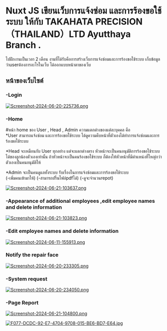 
# Nuxt JS เขียนเว็บการแจ้งซ่อม และการร้องขอใช้ระบบ ให้กับ  TAKAHATA PRECISION（THAILAND）LTD Ayutthaya Branch .

ไปฝึกงานเป็นเวลา 2 เดือน งานที่ได้รับคือการสร้างเว็บการแจ้งซ่อมและการร้องขอใช้ระบบ เก็บข้อมูลว่าuserต้องการอะไรในเว็บ ได้ออกแบบหน้าตาของเว็บ 


## หน้าของเว็บไซต์
### -Login
[![Screenshot-2024-06-20-225736.png](https://i.postimg.cc/qRQJ4ck9/Screenshot-2024-06-20-225736.png)](https://postimg.cc/1nnhKqVH)

### -Home 
#หน้า home ของ User , Head , Admin ความแตกต่างของแต่ละบุคคล คือ    
*User สามารถแจ้งซ่อม และการร้องขอใช้ระบบ ได้ดูความคืบหน้าที่ตัวเองได้ทำการแจ้งซ่อมและการร้องขอใช้ระบบ 
 
*Head จะเหมือนกับ User ทุกอย่าง แต่จะแตกต่างตรง หัวหน้าจะเป็นคนอนุมัติการร้องขอใช้ระบบได้ของลูกน้องตัวเองเท่านั้น ถ้าหัวหน้าจะเป็นคนร้องขอใช้ระบบ ก็ต้องให้หัวหน้าที่มีตำแหน่งที่ใหญ่กว่าตัวเองเป็นคนอนุมัติให้

 *Admin จะเป็นคนดูแลทั้งระบบ รับเรื่องในการแจ้งซ่อมและการร้องขอใช้ระบบ  
 (-เพิ่มคนเข้ามาให้) 
 (-สามารถปริ้นไฟล์pdfได้) 
 (-ดูจะจำนวนrepot) 
 
[![Screenshot-2024-06-21-103637.png](https://i.postimg.cc/nr8xGdhb/Screenshot-2024-06-21-103637.png)](https://postimg.cc/WF7x2wZX)

### -Appearance of additional employees ,edit employee names and delete information

[![Screenshot-2024-06-21-103823.png](https://i.postimg.cc/h4sb1bXY/Screenshot-2024-06-21-103823.png)](https://postimg.cc/5jHCxzq5)



### -Edit employee names and delete information
[![Screenshot-2024-06-11-155913.png](https://i.postimg.cc/BQCbRMTT/Screenshot-2024-06-11-155913.png)](https://postimg.cc/svv3hP0x)




### Notify the repair face
[![Screenshot-2024-06-20-233305.png](https://i.postimg.cc/g0MmK7PJ/Screenshot-2024-06-20-233305.png)](https://postimg.cc/8Fr2ptcQ)




### -System request
[![Screenshot-2024-06-20-234050.png](https://i.postimg.cc/tR5NCpzP/Screenshot-2024-06-20-234050.png)](https://postimg.cc/xqXz6rhT)





### -Page Report
[![Screenshot-2024-06-21-104800.png](https://i.postimg.cc/9FRgb2Nv/Screenshot-2024-06-21-104800.png)](https://postimg.cc/2VYxjsYw)




[![F077-DCDC-92-E7-4704-9708-015-BE6-BD7-E64.jpg](https://i.postimg.cc/SKHz6r6c/F077-DCDC-92-E7-4704-9708-015-BE6-BD7-E64.jpg)](https://postimg.cc/mcNDR76r)




